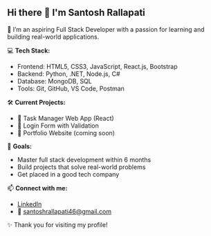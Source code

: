 <h2>Hi there 👋 I'm Santosh Rallapati</h2>

🌱 I’m an aspiring Full Stack Developer with a passion for learning and building real-world applications.

💻 **Tech Stack:**
- Frontend: HTML5, CSS3, JavaScript, React.js, Bootstrap  
- Backend: Python, .NET, Node.js, C#  
- Database: MongoDB, SQL  
- Tools: Git, GitHub, VS Code, Postman

🛠️ **Current Projects:**
- 📝 Task Manager Web App (React)
- 🔐 Login Form with Validation
- 🧾 Portfolio Website (coming soon)

🎯 **Goals:**
- Master full stack development within 6 months
- Build projects that solve real-world problems
- Get placed in a good tech company

📫 **Connect with me:**
- [LinkedIn](https://www.linkedin.com/in/santosh-rallapati-61772b224)
- 📧 santoshrallapati46@gmail.com

✨ Thank you for visiting my profile!
